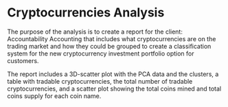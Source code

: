 # **Cryptocurrencies Analysis**

The purpose of the analysis is to create a report for the client: Accountability Accounting that includes what cryptocurrencies are on the trading market and how they could be grouped to create a classification system for the new cryptocurrency investment portfolio option for customers.

The report includes a 3D-scatter plot with the PCA data and the clusters, a table with tradable cryptocurrencies, the total number of tradable cryptocurrencies, and a scatter plot showing the total coins mined and total coins supply for each coin name.
